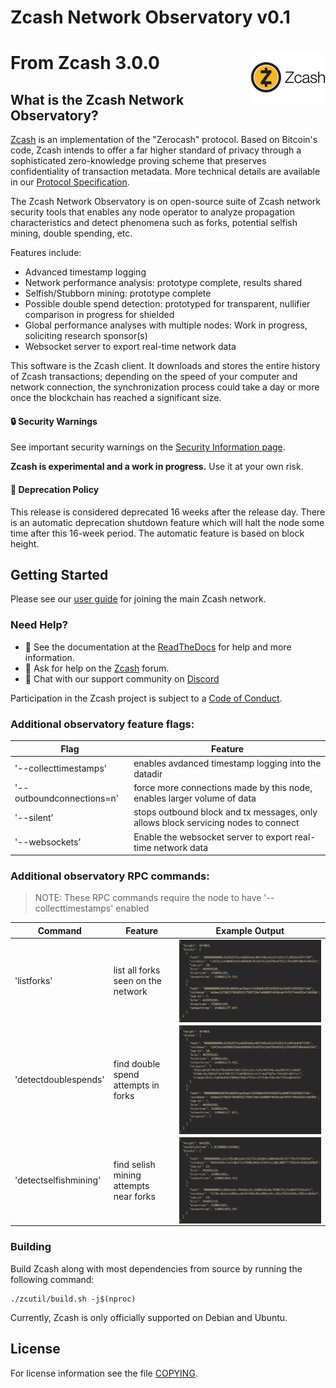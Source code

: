 Zcash Network Observatory v0.1
=======
From Zcash 3.0.0
<img align="right" width="120" height="80" src="doc/imgs/logo.png">
===========

What is the Zcash Network Observatory?
--------------

[Zcash](https://z.cash/) is an implementation of the "Zerocash" protocol.
Based on Bitcoin's code, Zcash intends to offer a far higher standard of privacy
through a sophisticated zero-knowledge proving scheme that preserves
confidentiality of transaction metadata. More technical details are available
in our [Protocol Specification](https://github.com/zcash/zips/raw/master/protocol/protocol.pdf).

The Zcash Network Observatory is on open-source suite of Zcash network security tools that
enables any node operator to analyze propagation characteristics and detect phenomena such
as forks, potential selfish mining, double spending, etc.

Features include:
*  Advanced timestamp logging
*  Network performance analysis: prototype complete, results shared
*  Selfish/Stubborn mining: prototype complete
*  Possible double spend detection: prototyped for transparent, nullifier comparison in progress for shielded
*  Global performance analyses with multiple nodes: Work in progress, soliciting research sponsor(s)
*  Websocket server to export real-time network data

This software is the Zcash client. It downloads and stores the entire history
of Zcash transactions; depending on the speed of your computer and network
connection, the synchronization process could take a day or more once the
blockchain has reached a significant size.

#### :lock: Security Warnings

See important security warnings on the
[Security Information page](https://z.cash/support/security/).

**Zcash is experimental and a work in progress.** Use it at your own risk.

####  :ledger: Deprecation Policy

This release is considered deprecated 16 weeks after the release day. There
is an automatic deprecation shutdown feature which will halt the node some
time after this 16-week period. The automatic feature is based on block
height.

## Getting Started

Please see our [user guide](https://zcash.readthedocs.io/en/latest/rtd_pages/rtd_docs/user_guide.html) for joining the main Zcash network.

### Need Help?

* :blue_book: See the documentation at the [ReadTheDocs](https://zcash.readthedocs.io)
  for help and more information.
* :incoming_envelope: Ask for help on the [Zcash](https://forum.z.cash/) forum.
* :speech_balloon: Chat with our support community on [Discord](https://discordapp.com/channels/669694001464737815/671029188353851393/)

Participation in the Zcash project is subject to a
[Code of Conduct](code_of_conduct.md).

### Additional observatory feature flags:
| Flag | Feature |
| ---- | ------- |
| '--collecttimestamps' | enables avdanced timestamp logging into the datadir |
| '--outboundconnections=n' | force more connections made by this node, enables larger volume of data |
| '--silent' | stops outbound block and tx messages, only allows block servicing nodes to connect |
| '--websockets' | Enable the websocket server to export real-time network data |


### Additional observatory RPC commands:
> NOTE: These RPC commands require the node to have '--collecttimestamps' enabled

| Command | Feature | Example Output |
| ------- | ------- | -------------- |
| 'listforks' | list all forks seen on the network | <img align="center" src="doc/imgs/rpc_listforks.png"> |
| 'detectdoublespends' | find double spend attempts in forks | <img align="center" src="doc/imgs/rpc_detectdoublespends.png"> |
| 'detectselfishmining' | find selish mining attempts near forks | <img align="center" src="doc/imgs/rpc_detectselfishmining.png"> |

### Building

Build Zcash along with most dependencies from source by running the following command:

```
./zcutil/build.sh -j$(nproc)
```

Currently, Zcash is only officially supported on Debian and Ubuntu.

License
-------

For license information see the file [COPYING](COPYING).
